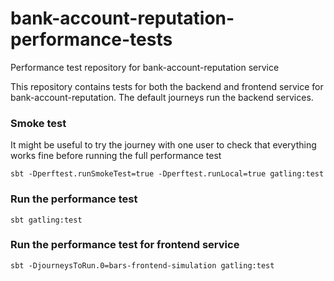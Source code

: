 
# bank-account-reputation-performance-tests

Performance test repository for bank-account-reputation service

This repository contains tests for both the backend and frontend service for bank-account-reputation. The default journeys run the backend services.

### Smoke test

It might be useful to try the journey with one user to check that everything works fine before running the full performance test
```
sbt -Dperftest.runSmokeTest=true -Dperftest.runLocal=true gatling:test
```

### Run the performance test
```
sbt gatling:test
```

### Run the performance test for frontend service
```
sbt -DjourneysToRun.0=bars-frontend-simulation gatling:test
```